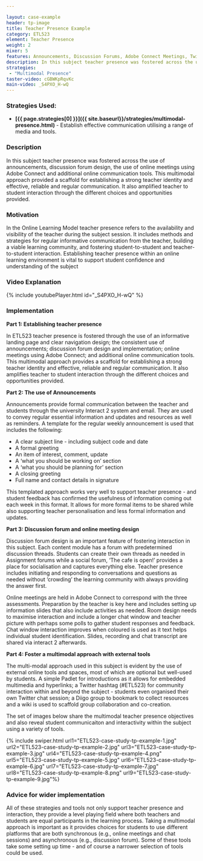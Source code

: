 ```yaml
---

layout: case-example
header: tp-image
title: Teacher Presence Example
category: ETL523
element: Teacher Presence
weight: 2
mixer: 5
features: Announcements, Discussion Forums, Adobe Connect Meetings, Twitter
description: In this subject teacher presence was fostered across the use of announcements, discussion forum design, the use of online meetings using Adobe Connect and additional online communication tools.  This multimodal approach provided a scaffold for establishing a strong teacher identity and effective, reliable and regular communication. It also amplified teacher to student interaction through the different choices and opportunities provided.
strategies:
 - "Multimodal Presence"
taster-video: cGBWKpRqvKc
main-video: _S4PXO_H-wQ
---
```


### Strategies Used:

- **[{{ page.strategies[0] }}]({{ site.baseurl}}/strategies/multimodal-presence.html)** - Establish effective communication utilising a range of media and tools.

### Description

In this subject teacher presence was fostered across the use of announcements, discussion forum design, the use of online meetings using Adobe Connect and additional online communication tools. This multimodal approach provided a scaffold for establishing a strong teacher identity and effective, reliable and regular communication. It also amplified teacher to student interaction through the different choices and opportunities provided.

### Motivation

In the Online Learning Model teacher presence refers to the availability and visibility of the teacher during the subject session. It includes methods and strategies for regular informative communication from the teacher, building a viable learning community, and fostering student-to-student and teacher-to-student interaction. Establishing teacher presence within an online learning environment is vital to support student confidence and understanding of the subject

### Video Explanation

{% include youtubePlayer.html id="_S4PXO_H-wQ" %}

### Implementation

**Part 1: Establishing teacher presence**

In ETL523 teacher presence is fostered through the use of an informative landing page and clear navigation design; the consistent use of announcements; discussion forum design and implementation; online meetings using Adobe Connect; and additional online communication tools. This multimodal approach provides a scaffold for establishing a strong teacher identity and effective, reliable and regular communication. It also amplifies teacher to student interaction through the different choices and opportunities provided.

**Part 2: The use of Announcements**

Announcements provide formal communication between the teacher and students through the university Interact 2 system and email. They are used to convey regular essential information and updates and resources as well as reminders. A template for the regular weekly announcement is used that includes the following:

- A clear subject line - including subject code and date
- A formal greeting
- An item of interest, comment, update
- A ‘what you should be working on’ section
- A ‘what you should be planning for’ section
- A closing greeting
- Full name and contact details in signature

This templated approach works very well to support teacher presence - and student feedback has confirmed the usefulness of information coming out each week in this format. It allows for more formal items to be shared while also supporting teacher personalisation and less formal information and updates.

**Part 3: Discussion forum and online meeting design**

Discussion forum design is an important feature of fostering interaction in this subject. Each content module has a forum with predetermined discussion threads. Students can create their own threads as needed in Assignment forums while a social forum, ‘The cafe is open!’ provides a place for socialisation and captures everything else. Teacher presence includes initiating and responding to conversations and questions as needed without ‘crowding’ the learning community with always providing the answer first.

Online meetings are held in Adobe Connect to correspond with the three assessments. Preparation by the teacher is key here and includes setting up information slides that also include activities as needed. Room design needs to maximise interaction and include a longer chat window and teacher picture with perhaps some polls to gather student responses and feedback. Chat window interaction improves when coloured is used as it text helps individual student identification. Slides, recording and chat transcript are shared via interact 2 afterwards.

**Part 4: Foster a multimodal approach with external tools**

The multi-modal approach used in this subject is evident by the use of external online tools and spaces, most of which are optional but well-used by students. A simple Padlet for introductions as it allows for embedded multimedia and hyperlinks; a Twitter hashtag (#ETL523) for community interaction within and beyond the subject - students even organised their own Twitter chat session; a Diigo group to bookmark to collect resources and a wiki is used to scaffold group collaboration and co-creation.

The set of images below share the multimodal teacher presence objectives and also reveal student communicaiton and interactivity within the subject using a variety of tools.

{% include swiper.html url1="ETL523-case-study-tp-example-1.jpg" url2="ETL523-case-study-tp-example-2.jpg" url3="ETL523-case-study-tp-example-3.jpg" url4="ETL523-case-study-tp-example-4.png" url5="ETL523-case-study-tp-example-5.jpg" url6="ETL523-case-study-tp-example-6.jpg" url7="ETL523-case-study-tp-example-7.jpg" url8="ETL523-case-study-tp-example-8.png" url9="ETL523-case-study-tp-example-9.jpg"%}

### Advice for wider implementation

All of these strategies and tools not only support teacher presence and interaction, they provide a level playing field where both teachers and students are equal participants in the learning process. Taking a multimodal approach is important as it provides choices for students to use different platforms that are both synchronous (e.g., online meetings and chat sessions) and asynchronous (e.g., discussion forum). Some of these tools take some setting up time - and of course a narrower selection of tools could be used.
